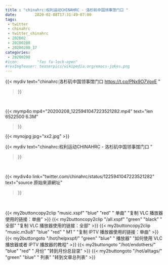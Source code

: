 ```yaml
---
title : "chinahrc:权利运动CHINAHRC - 洛杉矶中国领事馆门口 "
date:        2020-02-08T17:31:49-07:00
tags:
 - twitter
 - chinahrc
 - twitter_chinahrc
 - 202002
 - 20200208
 - 20200208_17
categories:
 - 20200208
#icon:        "fas fa-lock-open"
#resImgTeaser: teaserpics/wikipedia.org/emacs-jokes.png
---
```


{{< mydiv text="chinahrc:洛杉矶中国领事馆门口 https://t.co/PNx9O7VoxE "
>}}
<br>


{{< mymp4o mp4="20200208_1225941047223521282.mp4"
text="len 6522500    6.3M"
>}}

 {{< mynojpg jpg="xx2.jpg" >}}<br>  

{{< mydiv text="chinahrc:权利运动CHINAHRC - 洛杉矶中国领事馆门口 "
>}}
<br>

{{< mydiv4o link="twitter.com/chinahrc/status/1225941047223521282"
text="source 原始來源網址"
>}}


<br>





{{< my2buttoncopy2clip "music.xspf"        "blue"   "red"    " 单曲"  "复制 VLC 播放器使用的链接：单曲" >}} {{< my2buttoncopy2clip "/all.xspf"         "green"  "black"  " 全部"  "复制 VLC 播放器使用的链接：全部" >}} {{< my2buttoncopy2clip "music.m3u8"        "blue"   "red"    " M1 "    "复制 IPTV 播放器使用的链接：单曲" >}} {{< my2buttongoto      "/hot/helpxspf/"    "green"  "blue"   " 播放器" "如何使用 VLC 播放器或者 IPTV 播放器的教程" >}} {{< my2buttongoto      "/hot/endothers/"   "blue"   "red"    " 月份"   "转到月份总目录" >}} {{< my2buttongoto      "/hot/alltags/"     "green"  "blue"   " 列表"   "转到文章总列表" >}} 
